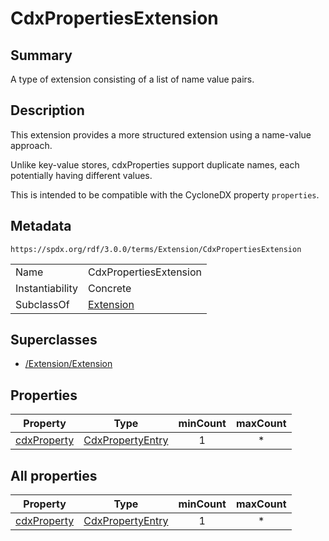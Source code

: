 <!-- Automatically generated by spec-parser v2.3.0 on 2024-07-29T18:25:30.305944+00:00 -->
<!-- SPDX-License-Identifier: Community-Spec-1.0 -->

# CdxPropertiesExtension

## Summary

A type of extension consisting of a list of name value pairs.


## Description

This extension provides a more structured extension using a name-value
approach.

Unlike key-value stores, cdxProperties support duplicate names, each
potentially having different values.

This is intended to be compatible with the CycloneDX property `properties`.


## Metadata

`https://spdx.org/rdf/3.0.0/terms/Extension/CdxPropertiesExtension`


| | |
|---|---|
| Name | CdxPropertiesExtension |
| Instantiability | Concrete |
| SubclassOf | [Extension](../Classes/Extension.md) |


## Superclasses

* [/Extension/Extension](../../Extension/Classes/Extension.md)




## Properties

| Property | Type | minCount | maxCount |
|---|---|:---:|:---:|
| [cdxProperty](../Properties/cdxProperty.md) | [CdxPropertyEntry](../Classes/CdxPropertyEntry.md) | 1 | * |



## All properties

| Property | Type | minCount | maxCount |
|---|---|:---:|:---:|
| [cdxProperty](../../Extension/Properties/cdxProperty.md) | [CdxPropertyEntry](../../Extension/Classes/CdxPropertyEntry.md) | 1 | * |



